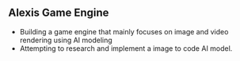 ## Alexis Game Engine
 - Building a game engine that mainly focuses on image and video rendering using AI modeling
 - Attempting to research and implement a image to code AI model.
